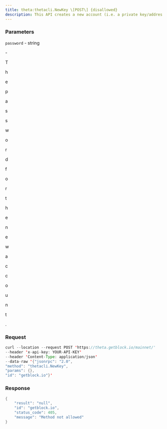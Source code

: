 ```yaml
---
title: theta:thetacli.NewKey \[POST\] {disallowed}
description: This API creates a new account (i.e. a private key/addres pair), andencrypts the private key under ~/.thetacli/keys/encrypted/ by default.
---
```


### Parameters


`password` - string

\-

T

h

e

p

a

s

s

w

o

r

d

f

o

r

t

h

e

n

e

w

a

c

c

o

u

n

t

.

### Request

``` java
curl --location --request POST 'https://theta.getblock.io/mainnet/' 
--header 'x-api-key: YOUR-API-KEY' 
--header 'Content-Type: application/json' 
--data-raw '{"jsonrpc": "2.0",
"method": "thetacli.NewKey",
"params": {},
"id": "getblock.io"}'
```

###  Response

``` java
{
    "result": "null",
    "id": "getblock.io",
    "status_code": 405,
    "message": "Method not allowed"
}
```

